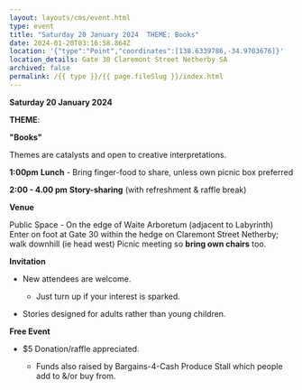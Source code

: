 ```yaml
---
layout: layouts/cms/event.html
type: event
title: "Saturday 20 January 2024  THEME: Books"
date: 2024-01-20T03:16:58.864Z
location: '{"type":"Point","coordinates":[138.6339786,-34.9703676]}'
location_details: Gate 30 Claremont Street Netherby SA
archived: false
permalink: /{{ type }}/{{ page.fileSlug }}/index.html
---
```



**Saturday 20 January 2024**

**THEME**:

**"Books"**

Themes are catalysts and open to creative interpretations.   

**1:00pm**  **Lunch** - Bring finger-food to share, unless own picnic box preferred

**2:00 - 4.00 pm**    **Story-sharing** (with refreshment & raffle break) 

**Venue**

Public Space - On the edge of Waite Arboretum (adjacent to Labyrinth) Enter on foot at Gate 30 within the hedge on Claremont Street Netherby; walk downhill (ie head west) Picnic meeting so **bring own chairs** too. 

**Invitation**  

* New attendees are welcome. 

  * Just turn up if your interest is sparked.
* Stories designed for adults rather than young children. 

**Free Event**   

* $5 Donation/raffle appreciated.

  * Funds also raised by Bargains-4-Cash Produce Stall which people add to &/or buy from.